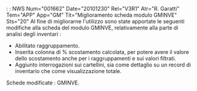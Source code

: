  :  : NWS Num="001662" Date="20101230" Rel="V3R1" Atr="R. Garatti" Tem="APP" App="GM" Tit="Miglioramento scheda modulo GMINVE" Sts="20"
Al fine di migliorarne l'utilizzo sono state apportate le seguenti modifiche alla scheda del modulo GMINVE, relativamente alla parte di analisi degli inventari : 
- Abilitato raggruppamento.
- Inserita colonna di % scostamento calcolata, per potere avere il valore dello scostamento anche
per i raggruppamenti e sui valori filtrati.
- Aggiunto interrogazioni sui cartellini, sia come dettaglio su un record di inventario che
come visualizzazione totale.

Schede modificate :  GMINVE.

